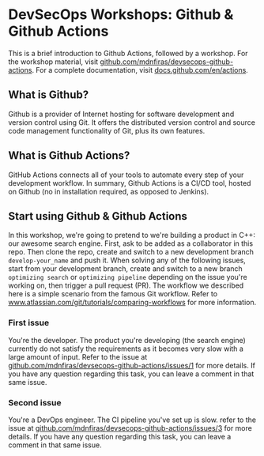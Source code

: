 # DevSecOps Workshops: Github & Github Actions

This is a brief introduction to Github Actions, followed by a workshop. For the workshop material, visit <a href="https://github.com/mdnfiras/devsecops-github-actions" target="_blank">github.com/mdnfiras/devsecops-github-actions</a>. For a complete documentation, visit <a href="https://docs.github.com/en/actions" target="_blank">docs.github.com/en/actions</a>.

## What is Github?

Github is a provider of Internet hosting for software development and version control using Git. It offers the distributed version control and source code management functionality of Git, plus its own features.

## What is Github Actions?

GitHub Actions connects all of your tools to automate every step of your development workflow. In summary, Github Actions is a CI/CD tool, hosted on Github (no in installation required, as opposed to Jenkins).

## Start using Github & Github Actions

In this workshop, we're going to pretend to we're building a product in C++: our awesome search engine. First, ask to be added as a collaborator in this repo. Then clone the repo, create and switch to a new development branch `develop-your_name` and push it. When solving any of the following issues, start from your development branch, create and switch to a new branch `optimizing search` or `optimizing pipeline` depending on the issue you're working on, then trigger a pull request (PR). The workflow we described here is a simple scenario from the famous Git workflow. Refer to <a href="https://www.atlassian.com/git/tutorials/comparing-workflows" target="_blank">www.atlassian.com/git/tutorials/comparing-workflows</a> for more information.

### First issue

You're the developer. The product you're developing (the search engine) currently do not satisfy the requirements as it becomes very slow with a large amount of input. Refer to the issue at <a href="https://github.com/mdnfiras/devsecops-github-actions/issues/1" target="_blank">github.com/mdnfiras/devsecops-github-actions/issues/1</a> for more details. If you have any question regarding this task, you can leave a comment in that same issue.

### Second issue

You're a DevOps engineer. The CI pipeline you've set up is slow. refer to the issue at <a href="https://github.com/mdnfiras/devsecops-github-actions/issues/3" target="_blank">github.com/mdnfiras/devsecops-github-actions/issues/3</a> for more details. If you have any question regarding this task, you can leave a comment in that same issue.
